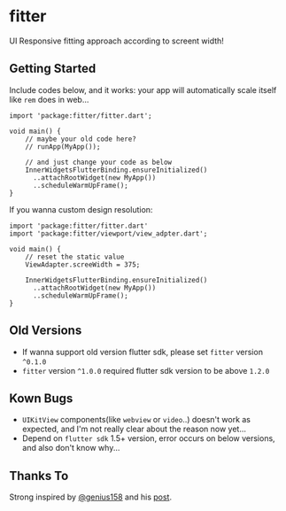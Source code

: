 # fitter

UI Responsive fitting approach according to screent width!

## Getting Started

Include codes below, and it works:
your app will automatically scale itself like `rem` does in web...

```
import 'package:fitter/fitter.dart';

void main() {
    // maybe your old code here?
    // runApp(MyApp());

    // and just change your code as below
    InnerWidgetsFlutterBinding.ensureInitialized()
      ..attachRootWidget(new MyApp())
      ..scheduleWarmUpFrame();
}
```

If you wanna custom design resolution:

```
import 'package:fitter/fitter.dart'
import 'package:fitter/viewport/view_adpter.dart';

void main() {
    // reset the static value
    ViewAdapter.screeWidth = 375;
    
    InnerWidgetsFlutterBinding.ensureInitialized()
      ..attachRootWidget(new MyApp())
      ..scheduleWarmUpFrame();
}
```
## Old Versions

- If wanna support old version flutter sdk, please set `fitter` version `^0.1.0`
- `fitter` version `^1.0.0` required flutter sdk version to be above `1.2.0`

## Kown Bugs

* `UIKitView` components(like `webview` or `video`..) doesn't work as expected, and I'm not really clear about the reason now yet...
* Depend on `flutter sdk` 1.5+ version, error occurs on below versions, and also don't know why...

## Thanks To

Strong inspired by [@genius158](https://github.com/genius158/FlutterTest/blob/master/lib/main.dart) and his [post](https://juejin.im/post/5cb49e306fb9a068a3729b41).